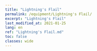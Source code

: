 ```yaml
---
title: "Lightning's Flail"
permalink: /equipment/Lightning's Flail/
excerpt: "Lightning's Flail"
last_modified_at: 2021-01-25
lang: en
ref: "Lightning's Flail.md"
toc: false
classes: wide
---
```


